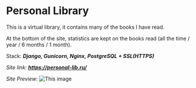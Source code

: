 #   Personal Library 
This is a virtual library, it contains many of the books I have read. 

At the bottom of the site, statistics are kept on the books read (all the time / year / 6 months / 1 month).

Stack: ***Django, Gunicorn, Nginx, PostgreSQL + SSL(HTTPS)***

  *Site link:* **_https://personal-lib.ru/_**
  
  *Site Preview:*
![This image](https://github.com/om04an/myprojectdir/blob/main/WM-Screenshots-20230125053948.png)

